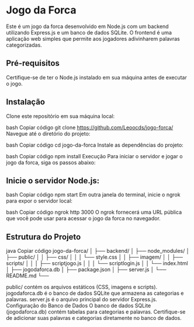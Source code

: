 # Jogo da Forca
Este é um jogo da forca desenvolvido em Node.js com um backend utilizando Express.js e um banco de dados SQLite. O frontend é uma aplicação web simples que permite aos jogadores adivinharem palavras categorizadas.

## Pré-requisitos
Certifique-se de ter o Node.js instalado em sua máquina antes de executar o jogo.

## Instalação
Clone este repositório em sua máquina local: 


bash
Copiar código
git clone https://github.com/Leoocds/jogo-forca/
Navegue até o diretório do projeto:


bash
Copiar código
cd jogo-da-forca
Instale as dependências do projeto:


bash
Copiar código
npm install
Execução
Para iniciar o servidor e jogar o jogo da forca, siga os passos abaixo:

## Inicie o servidor Node.js:
bash
Copiar código
npm start
Em outra janela do terminal, inicie o ngrok para expor o servidor local:


bash
Copiar código
ngrok http 3000
O ngrok fornecerá uma URL pública que você pode usar para acessar o jogo da forca no navegador.

## Estrutura do Projeto
java
Copiar código
jogo-da-forca/
│
├── backend/
│   ├── node_modules/
│   ├── public/
│   │   ├── css/
│   │   │   └── style.css
│   │   ├── imagem/
│   │   ├── scripts/
│   │   │   ├── scriptjogo.js
│   │   │   └── scriptlogin.js
│   │   └── index.html
│   ├── jogodaforca.db
│   ├── package.json
│   ├── server.js
│   └── README.md
└──


public/ contém os arquivos estáticos (CSS, imagens e scripts).
jogodaforca.db é o banco de dados SQLite que armazena as categorias e palavras.
server.js é o arquivo principal do servidor Express.js.
Configuração do Banco de Dados
O banco de dados SQLite (jogodaforca.db) contém tabelas para categorias e palavras. Certifique-se de adicionar suas palavras e categorias diretamente no banco de dados.
